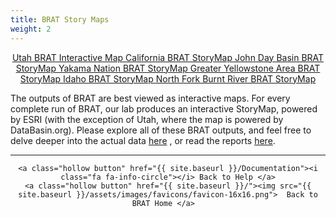 ```yaml
---
title: BRAT Story Maps
weight: 2
--- 
```


<div align="center">
	<a class="hollow button" href="https://databasin.org/datasets/1420ffb7e9674753a5fb626e2b830c1f"><i class="fa fa-map"></i>  Utah BRAT Interactive Map </a> 
	<a class="hollow button" href="http://etal.joewheaton.org/brat-tnc.html"><i class="fa fa-map"></i>  California BRAT StoryMap </a> 
	<a class="hollow button" href="http://etal.joewheaton.org/brat-john-day.html"><i class="fa fa-map"></i>  John Day Basin BRAT StoryMap </a> 
	<a class="hollow button" href="http://etal.joewheaton.org/brat-yakama.html"><i class="fa fa-map"></i>  Yakama Nation BRAT StoryMap </a> 
	<a class="hollow button" href="https://usuonline.maps.arcgis.com/apps/Cascade/index.html?appid=87b2ef2a149b4cec918573db36fd5edc"><i class="fa fa-map"></i>  Greater Yellowstone Area BRAT StoryMap </a> 
	<a class="hollow button" href="http://etal.joewheaton.org/brat-idaho.html"><i class="fa fa-map"></i>  Idaho BRAT StoryMap </a> 
	<a class="hollow button" href="http://etal.joewheaton.org/brat-nf-burnt-river.html"><i class="fa fa-map"></i>  North Fork Burnt River BRAT StoryMap </a> 
</div>


The outputs of BRAT are best viewed as interactive maps. For every complete run of BRAT, our lab produces an interactive StoryMap, powered by ESRI (with the exception of Utah, where the map is powered by DataBasin.org). Please explore all of these BRAT outputs, and feel free to delve deeper into the actual data [here](http://brat.riverscapes.xyz/data/) , or read the reports [here](http://brat.riverscapes.xyz/reports.html).




------
<div align="center">

	<a class="hollow button" href="{{ site.baseurl }}/Documentation"><i class="fa fa-info-circle"></i> Back to Help </a>
	<a class="hollow button" href="{{ site.baseurl }}/"><img src="{{ site.baseurl }}/assets/images/favicons/favicon-16x16.png">  Back to BRAT Home </a>  
</div>